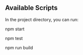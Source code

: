 
## Available Scripts

In the project directory, you can run:

npm start



npm test



 npm run build


